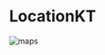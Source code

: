 # LocationKT
![maps](https://user-images.githubusercontent.com/59265591/137685446-d804bce6-af29-44c3-9975-3be40e029f10.png)
